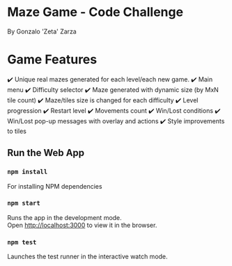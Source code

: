 # Maze Game - Code Challenge

By Gonzalo 'Zeta' Zarza

# Game Features

:heavy_check_mark: Unique real mazes generated for each level/each new game. 
:heavy_check_mark: Main menu
:heavy_check_mark: Difficulty selector
:heavy_check_mark: Maze generated with dynamic size (by MxN tile count)
:heavy_check_mark: Maze/tiles size is changed for each difficulty 
:heavy_check_mark: Level progression
:heavy_check_mark: Restart level
:heavy_check_mark: Movements count
:heavy_check_mark: Win/Lost conditions
:heavy_check_mark: Win/Lost pop-up messages with overlay and actions
:heavy_check_mark: Style improvements to tiles     

## Run the Web App

### `npm install`

For installing NPM dependencies

### `npm start`

Runs the app in the development mode.\
Open [http://localhost:3000](http://localhost:3000) to view it in the browser.

### `npm test`

Launches the test runner in the interactive watch mode.


